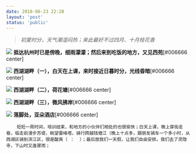 ```yaml
---
date: 2018-06-23 22:20
layout: 'post'
status: 'public'
---
```

> *初夏时分，天气潮湿闷热；来此最好不过四月、十月桂花香*

![](https://cdn.pixabay.com/photo/2020/09/25/03/00/place-5600368_1280.jpg)
        **抵达杭州时已是傍晚，细雨濛濛；然后来到吃饭的地方，又见西苑**[#006666 center]

![](https://cdn.pixabay.com/photo/2020/09/25/03/02/place-5600370_1280.jpg)
        **西湖湖畔（一），白天在上课，来时接近日暮时分，光线昏暗**[#006666 center]

![](https://cdn.pixabay.com/photo/2020/09/25/03/00/place-5600367_1280.jpg)
        **西湖湖畔（二），荷花塘**[#006666 center]

![](https://cdn.pixabay.com/photo/2020/09/25/03/04/place-5600372_1280.jpg)
        **西湖湖畔（三），微风拂岸**[#006666 center]

![](https://cdn.pixabay.com/photo/2020/09/25/02/58/architecture-5600365_1280.jpg)
        **落脚处，亚朵酒店**[#006666 center]

        短短一周时间，培训结束，和地方的小伙伴们相处的也很愉快；白天上课，晚上穿街走巷，临走前漫步苏堤，眺望雷峰塔，骑行跨越钱塘江（晚上十点多，跟朋友骑车一个多小时，从西湖区骑到滨江区，很是酸爽（ ：  ）；最后放我们一天假，让我们自由安排。我们去了灵隐寺，下山时又逢骤雨；